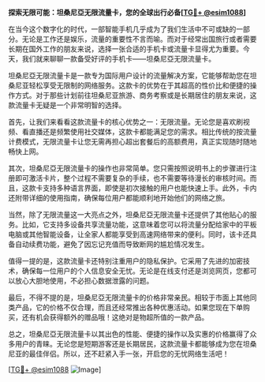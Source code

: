 **探索无限可能：坦桑尼亞无限流量卡，您的全球出行必备[[TG💪+ @esim1088](https://t.me/s/esim1088)]**

在当今这个数字化的时代，一部智能手机几乎成为了我们生活中不可或缺的一部分。无论是工作还是娱乐，流量的重要性不言而喻。而对于经常出国旅行或者需要长期在国外工作的朋友来说，选择一张合适的手机卡或流量卡显得尤为重要。今天，我们就来聊聊一款备受好评的手机卡——坦桑尼亞无限流量卡。

坦桑尼亞无限流量卡是一款专为国际用户设计的流量解决方案，它能够帮助您在坦桑尼亚轻松享受无限制的网络服务。这款卡的优势在于其超高的性价比和便捷的操作方式。对于那些计划前往坦桑尼亚旅游、商务考察或是长期居住的朋友来说，这款流量卡无疑是一个非常明智的选择。

首先，让我们来看看这款流量卡的核心优势之一：无限流量。无论您是喜欢刷视频、看直播还是频繁使用社交媒体，这款卡都能满足您的需求。相比传统的按流量计费模式，无限流量卡让您无需再担心超出套餐后的高额费用，真正实现随时随地畅快上网。

其次，坦桑尼亞无限流量卡的操作也非常简单。您只需按照说明书上的步骤进行注册即可激活卡片，整个过程不需要复杂的手续，也不需要等待漫长的审核时间。而且，这款卡支持多种语言界面，即使是初次接触的用户也能快速上手。此外，卡内还附带详细的使用指南，确保每位用户都能顺利地开始他们的网络之旅。

当然，除了无限流量这一大亮点之外，坦桑尼亞无限流量卡还提供了其他贴心的服务。比如，它支持多设备共享流量功能，这意味着您可以将流量分配给家中的平板电脑或其他智能设备，让全家人都能享受到高速网络带来的便利。同时，该卡还具备自动续费功能，避免了因忘记充值而导致断网的尴尬情况发生。

值得一提的是，这款流量卡还特别注重用户的隐私保护。它采用了先进的加密技术，确保每一位用户的个人信息安全无忧。无论是在线支付还是浏览网页，您都可以放心大胆地使用，不必担心数据泄露的问题。

最后，不得不提的是，坦桑尼亞无限流量卡的价格非常亲民。相较于市面上其他同类产品，它的价格不仅合理，而且还经常推出各种优惠活动。如果您现在下单购买，还有机会获得额外的赠品哦！这绝对是物超所值的一款产品。

总之，坦桑尼亞无限流量卡以其出色的性能、便捷的操作以及实惠的价格赢得了众多用户的青睐。无论您是短期游客还是长期居民，这款流量卡都能够成为您在坦桑尼亚的最佳伴侣。所以，还不赶紧入手一张，开启您的无忧网络生活吧！

[[TG💪+ @esim1088](https://t.me/s/esim1088) ![Image](https://i.postimg.cc/4NQfJmqS/Snipaste-2025-05-13-00-14-12.png)]